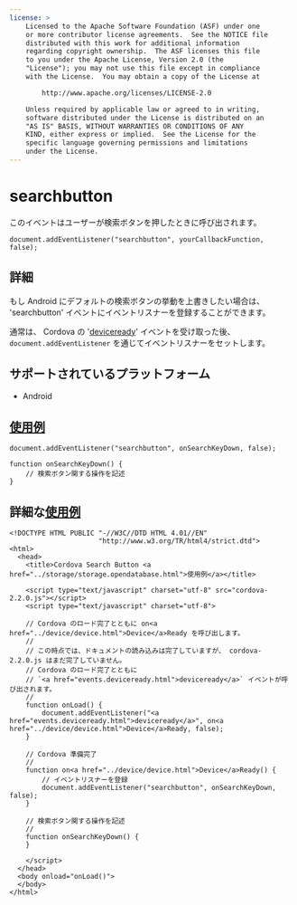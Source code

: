 ```yaml
---
license: >
    Licensed to the Apache Software Foundation (ASF) under one
    or more contributor license agreements.  See the NOTICE file
    distributed with this work for additional information
    regarding copyright ownership.  The ASF licenses this file
    to you under the Apache License, Version 2.0 (the
    "License"); you may not use this file except in compliance
    with the License.  You may obtain a copy of the License at

        http://www.apache.org/licenses/LICENSE-2.0

    Unless required by applicable law or agreed to in writing,
    software distributed under the License is distributed on an
    "AS IS" BASIS, WITHOUT WARRANTIES OR CONDITIONS OF ANY
    KIND, either express or implied.  See the License for the
    specific language governing permissions and limitations
    under the License.
---
```


searchbutton
===========

このイベントはユーザーが検索ボタンを押したときに呼び出されます。

    document.addEventListener("searchbutton", yourCallbackFunction, false);

詳細
-------

もし Android にデフォルトの検索ボタンの挙動を上書きしたい場合は、 'searchbutton' イベントにイベントリスナーを登録することができます。

通常は、 Cordova の '<a href="events.deviceready.html">deviceready</a>' イベントを受け取った後、 `document.addEventListener` を通じてイベントリスナーをセットします。

サポートされているプラットフォーム
-------------------

- Android

<a href="../storage/storage.opendatabase.html">使用例</a>
-------------

    document.addEventListener("searchbutton", onSearchKeyDown, false);

    function onSearchKeyDown() {
        // 検索ボタン関する操作を記述
    }

詳細な<a href="../storage/storage.opendatabase.html">使用例</a>
------------

    <!DOCTYPE HTML PUBLIC "-//W3C//DTD HTML 4.01//EN"
                          "http://www.w3.org/TR/html4/strict.dtd">
    <html>
      <head>
        <title>Cordova Search Button <a href="../storage/storage.opendatabase.html">使用例</a></title>

        <script type="text/javascript" charset="utf-8" src="cordova-2.2.0.js"></script>
        <script type="text/javascript" charset="utf-8">

        // Cordova のロード完了とともに on<a href="../device/device.html">Device</a>Ready を呼び出します。
        //
        // この時点では、ドキュメントの読み込みは完了していますが、 cordova-2.2.0.js はまだ完了していません。
        // Cordova のロード完了とともに
        // `<a href="events.deviceready.html">deviceready</a>` イベントが呼び出されます。
        //
        function onLoad() {
            document.addEventListener("<a href="events.deviceready.html">deviceready</a>", on<a href="../device/device.html">Device</a>Ready, false);
        }

        // Cordova 準備完了
        //
        function on<a href="../device/device.html">Device</a>Ready() {
            // イベントリスナーを登録
            document.addEventListener("searchbutton", onSearchKeyDown, false);
        }

        // 検索ボタン関する操作を記述
        //
        function onSearchKeyDown() {
        }

        </script>
      </head>
      <body onload="onLoad()">
      </body>
    </html>
